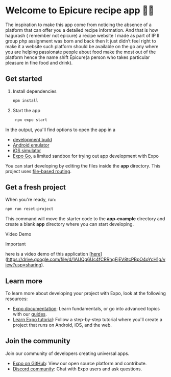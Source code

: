 # Welcome to Epicure recipe app 🍔🥤
The inspiration to make this app come from noticing the absence of a platform that can offer you a detailed recipe information. And that is how hagurash ( remember not epicure) a recipe website I made as part of IP II group php assignment was born and back then It just didn’t feel right to make it a website such platform should be available on the go any where you are helping passionate people about food make the most out of the platform hence the name shift Epicure(a person who takes particular pleasure in fine food and drink). 

## Get started

1. Install dependencies

   ```bash
   npm install
   ```

2. Start the app

   ```bash
    npx expo start
   ```

In the output, you'll find options to open the app in a

- [development build](https://docs.expo.dev/develop/development-builds/introduction/)
- [Android emulator](https://docs.expo.dev/workflow/android-studio-emulator/)
- [iOS simulator](https://docs.expo.dev/workflow/ios-simulator/)
- [Expo Go](https://expo.dev/go), a limited sandbox for trying out app development with Expo

You can start developing by editing the files inside the **app** directory. This project uses [file-based routing](https://docs.expo.dev/router/introduction).

## Get a fresh project

When you're ready, run:

```bash
npm run reset-project
```

This command will move the starter code to the **app-example** directory and create a blank **app** directory where you can start developing.

Video Demo
>[!IMPORTANT]
>here is a video demo of this application [[here](https://docs.google.com/presentation/d/1fYSPUhvcgNUkDhMUexoxtBYGL-hkLwP2rAlv8t9O6xI/edit#slide=id.g30ff370612f_2_122)](https://drive.google.com/file/d/1AUQg6Uc4fCRRhgFjEV8tcPBpO4oYcH1g/view?usp=sharing).

## Learn more

To learn more about developing your project with Expo, look at the following resources:

- [Expo documentation](https://docs.expo.dev/): Learn fundamentals, or go into advanced topics with our [guides](https://docs.expo.dev/guides).
- [Learn Expo tutorial](https://docs.expo.dev/tutorial/introduction/): Follow a step-by-step tutorial where you'll create a project that runs on Android, iOS, and the web.

## Join the community

Join our community of developers creating universal apps.

- [Expo on GitHub](https://github.com/expo/expo): View our open source platform and contribute.
- [Discord community](https://chat.expo.dev): Chat with Expo users and ask questions.
